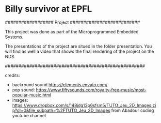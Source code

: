 # Billy survivor at EPFL



################## Project ##########################



This project was done as part of the Microprogrammed Embedded Systems.

The presentations of the project are situed in the folder presentation. You will find as well a video that shows the final rendering of the project on the NDS.



####################################################

credits:
- backround sound https://elements.envato.com/
- pop sound: https://www.fiftysounds.com/royalty-free-music/most-popular-music.html
- images: https://www.dropbox.com/s/148jdg13p6sfsm5/TUTO_Jeu_2D_Images.zip?dl=0&file_subpath=%2FTUTO_Jeu_2D_Images from Abadour coding youtube channel
